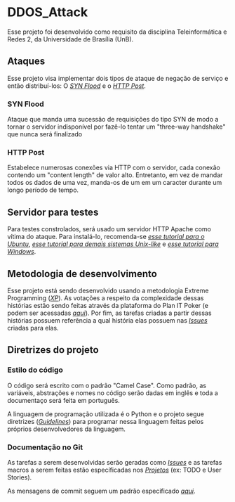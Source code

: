 # DDOS_Attack
Esse projeto foi desenvolvido como requisito da disciplina Teleinformática e Redes 2, da Universidade de Brasília (UnB).

## Ataques
Esse projeto visa implementar dois tipos de ataque de negação de serviço e então distribuí-los: O *[SYN Flood][SYNFLOOD]* e o *[HTTP Post][HTTPOST]*.

### SYN Flood
Ataque que manda uma sucessão de requisições do tipo SYN de modo a tornar o servidor indisponível por fazê-lo tentar um "three-way handshake" que nunca será finalizado

### HTTP Post
Estabelece numerosas conexões via HTTP com o servidor, cada conexão contendo um "content length" de valor alto. Entretanto, em vez de mandar todos os dados de uma vez, manda-os de um em um caracter durante um longo período de tempo.

## Servidor para testes
Para testes constrolados, será usado um servidor HTTP Apache como vítima do ataque. Para instalá-lo, recomenda-se *[esse tutorial para o Ubuntu][UBUNTU]*, *[esse tutorial para demais sistemas Unix-like][UNIX]* e *[esse tutorial para Windows][WINDOWS]*.

## Metodologia de desenvolvimento

Esse projeto está sendo desenvolvido usando a metodologia Extreme Programming (*[XP][XP]*). As votações a respeito da complexidade dessas histórias estão sendo feitas através da plataforma do Plan IT Poker (e podem ser acessadas *[aqui][PLANITPOKER]*). Por fim, as tarefas criadas a partir dessas histórias possuem referência a qual história elas possuem nas *[Issues][ISSUES]* criadas para elas.

## Diretrizes do projeto

### Estilo do código
O código será escrito com o padrão "Camel Case". 
Como padrão, as variáveis, abstrações e nomes no código serão dadas em inglês e toda a documentaço será feita em português. 

A linguagem de programação utilizada é o Python e o projeto segue diretrizes (*[Guidelines][GUIDELINES]*) para programar nessa linguagem feitas pelos próprios desenvolvedores da linguagem.

### Documentação no Git
As tarefas a serem desenvolvidas serão geradas como *[Issues][ISSUES]* e as tarefas macros a serem feitas estão específicadas nos
*[Projetos][PROJECTS]* (ex: TODO e User Stories).

As mensagens de commit seguem um padrão especificado *[aqui][GITMSG]*.

[XP]: http://www.extremeprogramming.org/
[USERSTORY]: https://github.com/auroralimin/DDOS_Attack/projects/1
[ISSUES]: https://github.com/auroralimin/DDOS_Attack/issues
[GUIDELINES]: https://www.python.org/dev/peps/pep-0008/
[PROJECTS]: https://github.com/auroralimin/DDOS_Attack/projects
[GITMSG]: https://github.com/erlang/otp/wiki/Writing-good-commit-messages
[UBUNTU]: https://www.digitalocean.com/community/tutorials/how-to-install-the-apache-web-server-on-ubuntu-16-04
[UNIX]: http://httpd.apache.org/docs/2.4/install.html
[WINDOWS]: http://httpd.apache.org/docs/2.4/platform/windows.html
[HTTPOST]: https://www.acunetix.com/blog/articles/http-post-denial-service/
[SYNFLOOD]: https://www.incapsula.com/ddos/attack-glossary/syn-flood.html
[PLANITPOKER]: http://www.planitpoker.com/board/#/room/e3294ada6176461e8bb31fcf4ef48f10

